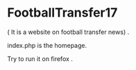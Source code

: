 # FootballTransfer17
( It is a website on football transfer news) .

index.php is the homepage.

Try to run it on firefox .
